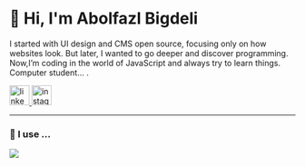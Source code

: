 # 👋 Hi, I'm Abolfazl Bigdeli

I started with UI design and CMS open source, focusing only on how websites look. But later, I wanted to go deeper and discover programming. Now,I’m coding in the world of JavaScript and always try to learn things.</br>
Computer student... .

<div align="left">
  <a href="#" target="_blank">
    <img src="https://img.shields.io/static/v1?message=LinkedIn&logo=linkedin&label=&color=0077B5&logoColor=white&labelColor=&style=for-the-badge" height="35" alt="linkedin logo"  />
  </a>
  <a href="https://instagram.com/abolfazlv2" target="_blank">
    <img src="https://img.shields.io/static/v1?message=Instagram&logo=instagram&label=&color=E4405F&logoColor=white&labelColor=&style=for-the-badge" height="35" alt="instagram logo"  />
  </a>
</div>

---

### 🧰 I use ...

<a href="https://skillicons.dev">
  <img src="https://skillicons.dev/icons?i=js,ts,html,css,tailwind,bootstrap,react,nextjs,redux,regex,git,github,docker,npm,pnpm,vite,postman,figma,wordpress,obsidian,notion,stackoverflow,svg,vscode" />
</a>

#

